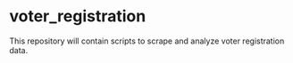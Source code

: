 # voter_registration
This repository will contain scripts to scrape and analyze voter registration data.
